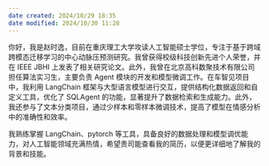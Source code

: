 ```yaml
---
date created: 2024/10/29 18:35
date modified: 2024/10/30 11:28
---
```


你好，我是赵时逸，目前在重庆理工大学攻读人工智能硕士学位，专注于基于跨域跨模态迁移学习的中心动脉压预测研究。我曾获得校级科技创新先进个人荣誉，并在 IEEE JBHI 上发表了相关研究论文。此外，我曾在北京高科数聚技术有限公司担任算法实习生，主要负责 Agent 模块的开发和模型微调工作。在车智见项目中，我利用 LangChain 框架与大型语言模型进行交互，提供结构化数据返回和自定义工具，优化了 SQLAgent 的功能，显著提升了数据检索和生成能力。此外，我还参与了文本分类项目，通过少样本和零样本微调技术，提高了模型在情感分析中的准确性和效率。

我熟练掌握 LangChain、pytorch 等工具，具备良好的数据处理和模型调优能力，对人工智能领域充满热情，希望贵司能查看我的简历，以便更详细地了解我的背景和技能。